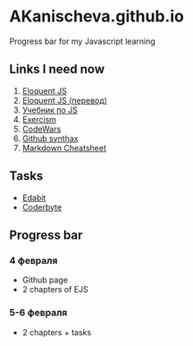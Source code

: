 # AKanischeva.github.io
Progress bar for my Javascript learning

## Links  I need now
1. [Eloquent JS](http://eloquentjavascript.net/)
2. [Eloquent JS (перевод)](https://karmazzin.gitbooks.io/eloquentjavascript_ru/)
3. [Учебник по JS](https://learn.javascript.ru/)
4. [Exercism](https://exercism.io/my/tracks/javascript)
5. [CodeWars](https://www.codewars.com/dashboard)
6. [Github synthax](https://help.github.com/articles/basic-writing-and-formatting-syntax/)
7. [Markdown Cheatsheet](https://github.com/adam-p/markdown-here/wiki/Markdown-Here-Cheatsheet)

## Tasks
 * [Edabit](https://edabit.com/challenges/javascript)
 * [Coderbyte](https://coderbyte.com/course/learn-javascript-in-one-week)

## Progress bar

### 4 февраля
* Github page
* 2 chapters of EJS

### 5-6 февраля
* 2 chapters + tasks
